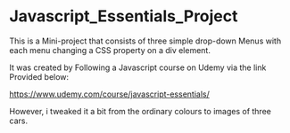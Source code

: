 # Javascript_Essentials_Project

This is a Mini-project that consists of three simple drop-down Menus with each menu changing a CSS property on a div element.

It was created by Following a Javascript course on Udemy via the link Provided below:

https://www.udemy.com/course/javascript-essentials/

However, i tweaked it a bit from the ordinary colours to images of three cars. 
